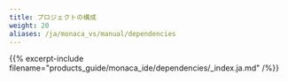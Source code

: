 ```yaml
---
title: プロジェクトの構成
weight: 20
aliases: /ja/monaca_vs/manual/dependencies
---
```


{{% excerpt-include filename="products_guide/monaca_ide/dependencies/_index.ja.md" /%}}